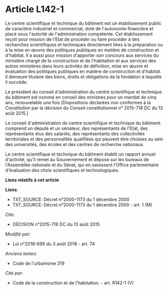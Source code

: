 # Article L142-1

Le centre scientifique et technique du bâtiment est un établissement public de caractère industriel et commercial, doté de
l'autonomie financière et placé sous l'autorité de l'administration compétente. Cet établissement reçoit pour mission de
l'Etat de procéder ou faire procéder à des recherches scientifiques et techniques directement liées à la préparation ou à la
mise en œuvre des politiques publiques en matière de construction et d'habitat. Il a aussi pour mission d'apporter son
concours aux services du ministère chargé de la construction et de l'habitation et aux services des autres ministères dans
leurs activités de définition, mise en œuvre et évaluation des politiques publiques en matière de construction et d'habitat.
Il demeure titulaire des biens, droits et obligations de la fondation à laquelle il succède.

Le président du conseil d'administration du centre scientifique et technique du bâtiment est nommé en conseil des ministres
pour un mandat de cinq ans, renouvelable une fois [Dispositions déclarées non conformes à la Constitution par la décision du
Conseil constitutionnel n° 2015-718 DC du 13 août 2015.]

Le conseil d'administration du centre scientifique et technique du bâtiment comprend un député et un sénateur, des
représentants de l'Etat, des représentants élus des salariés, des représentants des collectivités territoriales et des
personnalités qualifiées qui peuvent être choisies au sein des universités, des écoles et des centres de recherche nationaux.

Le centre scientifique et technique du bâtiment établit un rapport annuel d'activité, qu'il remet au Gouvernement et dépose
sur les bureaux de l'Assemblée nationale et du Sénat, qui en saisissent l'Office parlementaire d'évaluation des choix
scientifiques et technologiques.

**Liens relatifs à cet article**

**Liens**:

  - TXT_SOURCE: Décret n°2000-1173 du 1 décembre 2000
  - TXT_SOURCE: Décret n°2000-1173 du 1 décembre 2000 - art. 1 (M)

_Cite_:

  - DÉCISION n°2015-718 DC du 13 août 2015

_Modifié par_:

  - Loi n°2018-699 du 3 août 2018 - art. 74

_Anciens textes_:

  - Code de l'urbanisme 319

_Cité par_:

  - Code de la construction et de l'habitation. - art. R142-1 (V)
